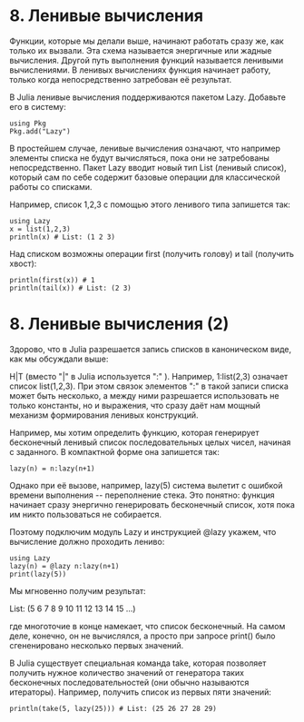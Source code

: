 # 8. Ленивые вычисления
Функции, которые мы делали выше, начинают работать сразу же, как только их вызвали. Эта схема называется энергичные или жадные вычисления.
Другой путь выполнения функций называется ленивыми вычислениями. В ленивых вычислениях функция начинает работу, только когда непосредственно затребован её результат.

В Julia ленивые вычисления поддерживаются пакетом Lazy. Добавьте его в систему:

```
using Pkg
Pkg.add("Lazy")
```
В простейшем случае, ленивые вычисления означают, что например элементы списка не будут вычисляться, пока они не затребованы непосредственно. Пакет Lazy вводит новый тип List (ленивый список), который сам по себе содержит базовые операции для классической работы со списками.

Например, список 1,2,3 с помощью этого ленивого типа запишется так:

```
using Lazy
x = list(1,2,3)
println(x) # List: (1 2 3)
```
Над списком возможны операции first (получить голову) и tail (получить хвост):

```
println(first(x)) # 1
println(tail(x)) # List: (2 3)
```

# 8. Ленивые вычисления (2)

Здорово, что в Julia разрешается запись списков в каноническом виде, как мы обсуждали выше:

H|T
(вместо "|" в Julia используется ":" ).
Например,
1:list(2,3)
означает список list(1,2,3).
При этом связок элементов ":" в такой записи списка может быть несколько, а между ними разрешается использовать не только константы, но и выражения, что сразу даёт нам мощный механизм формирования ленивых конструкций.

Например, мы хотим определить функцию, которая генерирует бесконечный ленивый список последовательных целых чисел, начиная с заданного. В компактной форме она запишется так:

```
lazy(n) = n:lazy(n+1)
```
Однако при её вызове, например, lazy(5) система вылетит с ошибкой времени выполнения -- переполнение стека. Это понятно: функция начинает сразу энергично генерировать бесконечный список, хотя пока им никто пользоваться не собирается.

Поэтому подключим модуль Lazy и инструкцией @lazy укажем, что вычисление должно проходить лениво:

```
using Lazy
lazy(n) = @lazy n:lazy(n+1)
print(lazy(5))
```
Мы мгновенно получим результат:

List: (5 6 7 8 9 10 11 12 13 14 15 ...)
      
где многоточие в конце намекает, что список бесконечный. На самом деле, конечно, он не вычислялся, а просто при запросе print() было сгененировано несколько первых значений.

В Julia существует специальная команда take, которая позволяет получить нужное количество значений от генератора таких бесконечных последовательностей (они обычно называются итераторы). Например, получить список из первых пяти значений:

```
println(take(5, lazy(25))) # List: (25 26 27 28 29)
```
